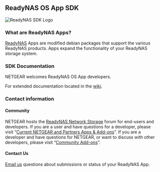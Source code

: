 ## ReadyNAS OS App SDK

![ReadyNAS SDK Logo](https://raw.githubusercontent.com/wiki/prontonas/sdk/images/ReadyNAS_SDK_banner_960x100.png "ReadyNAS SDK Logo")


### What are ReadyNAS Apps?
[ReadyNAS](https://www.netgear.com/readynas) Apps are modified debian packages that support the various ReadyNAS products. Apps expand the functionality of your ReadyNAS storage system.



### SDK Documentation
NETGEAR welcomes ReadyNAS OS App developers.

For extended documentation located in the [wiki](https://github.com/prontonas/sdk/wiki).


### Contact information
#### Community
NETGEAR hosts the [ReadyNAS Network Storage](https://community.netgear.com/t5/ReadyNAS-Network-Storage/ct-p/readynas) forum for end-users and developers. If you are a user and have questions for a developer, please visit “[Current NETGEAR and Partners Apps & Add-ons](https://community.netgear.com/t5/Current-NETGEAR-and-Partners/bd-p/readynas-current-apps-add-ons)”. If you are a developer and have questions for NETGEAR, or want to discuss with other developers, please visit “[Community Add-ons](https://community.netgear.com/t5/Community-Add-ons/bd-p/readynas-community-add-ons)”.


#### Contact Us
[Email us](<mailto:devreadynas@netgear.com>) questions about submissions or status of your ReadyNAS App.

